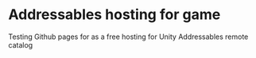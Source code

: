 # Addressables hosting for game

Testing Github pages for as a free hosting for Unity Addressables remote catalog
